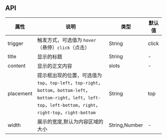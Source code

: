 ## API
| 属性      | 说明                                                                                                                                                                       | 类型          | 默认值 |
|-----------|----------------------------------------------------------------------------------------------------------------------------------------------------------------------------|---------------|--------|
| trigger   | 触发方式，可选值为 `hover`（悬停）`click`（点击）                                                                                                                          | String        | click  |
| title     | 显示的标题                                                                                                                                                                 | String        | -      |
| content   | 显示的正文内容                                                                                                                                                             | slots         | -      |
| placement | 提示框出现的位置，可选值为`top`，`top-left`，`top-right`，`bottom`，`bottom-left`，`bottom-right`，`left`，`left-top`，`left-bottom`，`right`，`right-top`，`right-bottom` | String        | top    |
| width     | 展示的宽度,默认为内容区域的大小                                                                                                                                            | String,Number | -      |